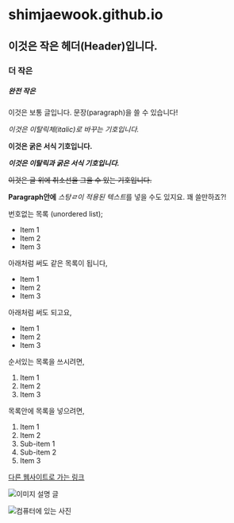# shimjaewook.github.io
## 이것은 작은 헤더(Header)입니다.
### 더 작은
##### 완전 작은

이것은 보통 글입니다. 문장(paragraph)을 쓸 수 있습니다!

*이것은 이탈릭체(italic)로 바꾸는 기호입니다.*

**이것은 굵은 서식 기호입니다.**

***이것은 이탈릭과 굵은 서식 기호입니다.***

~~이것은 글 위에 취소선을 그을 수 있는 기호입니다.~~

**Paragraph안에** *스탕ㄹ이 적용된 텍스트*를 넣을 수도 있지요. 꽤 쓸만하죠?!

번호없는 목록 (unordered list);

* Item 1
* Item 2
* Item 3

아래처럼 써도 같은 목록이 됩니다,

+ Item 1
+ Item 2
+ Item 3

아래처럼 써도 되고요,

- Item 1
- Item 2
- Item 3

순서있는 목록을 쓰시려면,

1. Item 1
2. Item 2
3. Item 3

목록안에 목록을 넣으려면,
1. Item 1
2. Item 2
  1. Sub-item 1
  2. Sub-item 2
3. Item 3

[다른 웹사이트로 가는 링크](http://www.google.com)

![이미지 설명 글](https://i.imgur.com/81qyN1y.jpg)

![컴퓨터에 있는 사진](..\Capture001.png)

